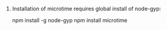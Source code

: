 1. Installation of microtime requires global install of node-gyp:

    npm install -g node-gyp
    npm install microtime

